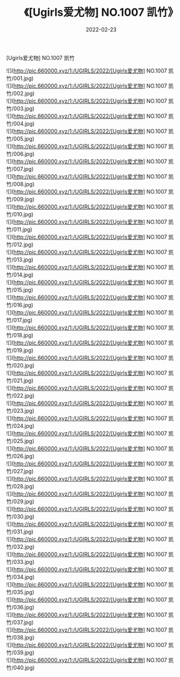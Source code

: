﻿---
layout: post
title:  《[Ugirls爱尤物] NO.1007 凯竹》
date:   2022-02-23
img: http://pic.660000.xyz/1:/UGIRLS/2022/[Ugirls爱尤物] NO.1007 凯竹/000.jpg
categories: [美女, 清纯, 唯美]
---

[Ugirls爱尤物] NO.1007 凯竹

 ![](http://pic.660000.xyz/1:/UGIRLS/2022/[Ugirls爱尤物] NO.1007 凯竹/001.jpg) <br>![](http://pic.660000.xyz/1:/UGIRLS/2022/[Ugirls爱尤物] NO.1007 凯竹/002.jpg) <br>![](http://pic.660000.xyz/1:/UGIRLS/2022/[Ugirls爱尤物] NO.1007 凯竹/003.jpg) <br>![](http://pic.660000.xyz/1:/UGIRLS/2022/[Ugirls爱尤物] NO.1007 凯竹/004.jpg) <br>![](http://pic.660000.xyz/1:/UGIRLS/2022/[Ugirls爱尤物] NO.1007 凯竹/005.jpg) <br>![](http://pic.660000.xyz/1:/UGIRLS/2022/[Ugirls爱尤物] NO.1007 凯竹/006.jpg) <br>![](http://pic.660000.xyz/1:/UGIRLS/2022/[Ugirls爱尤物] NO.1007 凯竹/007.jpg) <br>![](http://pic.660000.xyz/1:/UGIRLS/2022/[Ugirls爱尤物] NO.1007 凯竹/008.jpg) <br>![](http://pic.660000.xyz/1:/UGIRLS/2022/[Ugirls爱尤物] NO.1007 凯竹/009.jpg) <br>![](http://pic.660000.xyz/1:/UGIRLS/2022/[Ugirls爱尤物] NO.1007 凯竹/010.jpg) <br>![](http://pic.660000.xyz/1:/UGIRLS/2022/[Ugirls爱尤物] NO.1007 凯竹/011.jpg) <br>![](http://pic.660000.xyz/1:/UGIRLS/2022/[Ugirls爱尤物] NO.1007 凯竹/012.jpg) <br>![](http://pic.660000.xyz/1:/UGIRLS/2022/[Ugirls爱尤物] NO.1007 凯竹/013.jpg) <br>![](http://pic.660000.xyz/1:/UGIRLS/2022/[Ugirls爱尤物] NO.1007 凯竹/014.jpg) <br>![](http://pic.660000.xyz/1:/UGIRLS/2022/[Ugirls爱尤物] NO.1007 凯竹/015.jpg) <br>![](http://pic.660000.xyz/1:/UGIRLS/2022/[Ugirls爱尤物] NO.1007 凯竹/016.jpg) <br>![](http://pic.660000.xyz/1:/UGIRLS/2022/[Ugirls爱尤物] NO.1007 凯竹/017.jpg) <br>![](http://pic.660000.xyz/1:/UGIRLS/2022/[Ugirls爱尤物] NO.1007 凯竹/018.jpg) <br>![](http://pic.660000.xyz/1:/UGIRLS/2022/[Ugirls爱尤物] NO.1007 凯竹/019.jpg) <br>![](http://pic.660000.xyz/1:/UGIRLS/2022/[Ugirls爱尤物] NO.1007 凯竹/020.jpg) <br>![](http://pic.660000.xyz/1:/UGIRLS/2022/[Ugirls爱尤物] NO.1007 凯竹/021.jpg) <br>![](http://pic.660000.xyz/1:/UGIRLS/2022/[Ugirls爱尤物] NO.1007 凯竹/022.jpg) <br>![](http://pic.660000.xyz/1:/UGIRLS/2022/[Ugirls爱尤物] NO.1007 凯竹/023.jpg) <br>![](http://pic.660000.xyz/1:/UGIRLS/2022/[Ugirls爱尤物] NO.1007 凯竹/024.jpg) <br>![](http://pic.660000.xyz/1:/UGIRLS/2022/[Ugirls爱尤物] NO.1007 凯竹/025.jpg) <br>![](http://pic.660000.xyz/1:/UGIRLS/2022/[Ugirls爱尤物] NO.1007 凯竹/026.jpg) <br>![](http://pic.660000.xyz/1:/UGIRLS/2022/[Ugirls爱尤物] NO.1007 凯竹/027.jpg) <br>![](http://pic.660000.xyz/1:/UGIRLS/2022/[Ugirls爱尤物] NO.1007 凯竹/028.jpg) <br>![](http://pic.660000.xyz/1:/UGIRLS/2022/[Ugirls爱尤物] NO.1007 凯竹/029.jpg) <br>![](http://pic.660000.xyz/1:/UGIRLS/2022/[Ugirls爱尤物] NO.1007 凯竹/030.jpg) <br>![](http://pic.660000.xyz/1:/UGIRLS/2022/[Ugirls爱尤物] NO.1007 凯竹/031.jpg) <br>![](http://pic.660000.xyz/1:/UGIRLS/2022/[Ugirls爱尤物] NO.1007 凯竹/032.jpg) <br>![](http://pic.660000.xyz/1:/UGIRLS/2022/[Ugirls爱尤物] NO.1007 凯竹/033.jpg) <br>![](http://pic.660000.xyz/1:/UGIRLS/2022/[Ugirls爱尤物] NO.1007 凯竹/034.jpg) <br>![](http://pic.660000.xyz/1:/UGIRLS/2022/[Ugirls爱尤物] NO.1007 凯竹/035.jpg) <br>![](http://pic.660000.xyz/1:/UGIRLS/2022/[Ugirls爱尤物] NO.1007 凯竹/036.jpg) <br>![](http://pic.660000.xyz/1:/UGIRLS/2022/[Ugirls爱尤物] NO.1007 凯竹/037.jpg) <br>![](http://pic.660000.xyz/1:/UGIRLS/2022/[Ugirls爱尤物] NO.1007 凯竹/038.jpg) <br>![](http://pic.660000.xyz/1:/UGIRLS/2022/[Ugirls爱尤物] NO.1007 凯竹/039.jpg) <br>![](http://pic.660000.xyz/1:/UGIRLS/2022/[Ugirls爱尤物] NO.1007 凯竹/040.jpg) <br>